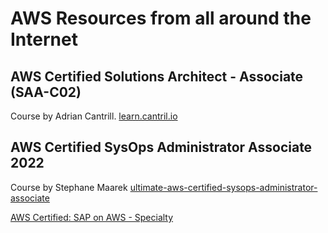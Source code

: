 # AWS Resources from all around the Internet

## AWS Certified Solutions Architect - Associate (SAA-C02)
Course by Adrian Cantrill. 
[learn.cantril.io](https://learn.cantrill.io/courses/)


## AWS Certified SysOps Administrator Associate 2022 
Course by Stephane Maarek
[ultimate-aws-certified-sysops-administrator-associate](https://www.udemy.com/course/ultimate-aws-certified-sysops-administrator-associate/)


[AWS Certified: SAP on AWS - Specialty](https://blogs.sap.com/2022/04/07/preparing-for-sap-on-aws-specialty-pas-c01/)
